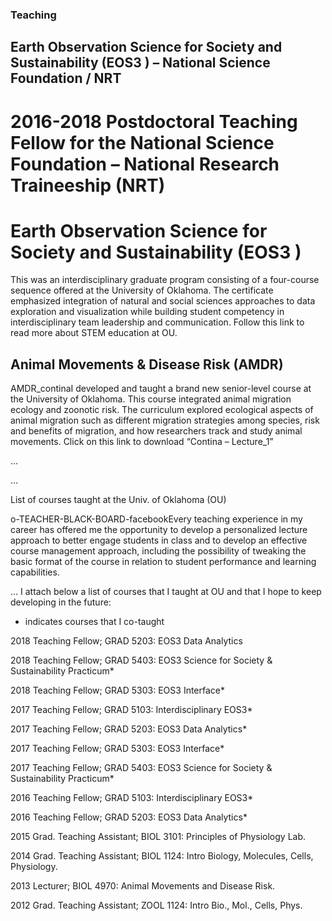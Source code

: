 ### Teaching

## Earth Observation Science for Society and Sustainability (EOS3 ) – National Science Foundation / NRT
# 2016-2018 Postdoctoral Teaching Fellow for the National Science Foundation – National Research Traineeship (NRT) 
# Earth Observation Science for Society and Sustainability (EOS3 ) 
This was an interdisciplinary graduate program consisting of a four-course sequence offered at the University of Oklahoma. 
The certificate emphasized integration of natural and social sciences approaches to data exploration and visualization while building student competency in interdisciplinary team leadership and communication. Follow this link to read more about STEM education at OU.

## Animal Movements & Disease Risk (AMDR)

AMDR_continaI developed and taught a brand new senior-level course at the University of Oklahoma. This course integrated animal migration ecology and zoonotic risk. The curriculum explored ecological aspects of animal migration such as different migration strategies among species, risk and benefits of migration, and how researchers track and study animal movements. Click on this link to download “Contina – Lecture_1”

…

…

 
List of courses taught at the Univ. of Oklahoma (OU)

o-TEACHER-BLACK-BOARD-facebookEvery teaching experience in my career has offered me the opportunity to develop a personalized lecture approach to better engage students in class and to develop an effective course management approach, including the possibility of tweaking the basic format of the course in relation to student performance and learning capabilities.

…
I attach below a list of courses that I taught at OU and that I hope to keep developing in the future:
* indicates courses that I co-taught

2018 Teaching Fellow; GRAD 5203: EOS3 Data Analytics

2018 Teaching Fellow; GRAD 5403: EOS3 Science for Society & Sustainability Practicum*

2018 Teaching Fellow; GRAD 5303: EOS3 Interface*

2017 Teaching Fellow; GRAD 5103: Interdisciplinary EOS3*

2017 Teaching Fellow; GRAD 5203: EOS3 Data Analytics*

2017 Teaching Fellow; GRAD 5303: EOS3 Interface*

2017 Teaching Fellow; GRAD 5403: EOS3 Science for Society & Sustainability Practicum*

2016 Teaching Fellow; GRAD 5103: Interdisciplinary EOS3*

2016 Teaching Fellow; GRAD 5203: EOS3 Data Analytics*

2015 Grad. Teaching Assistant; BIOL 3101: Principles of Physiology Lab.

2014 Grad. Teaching Assistant; BIOL 1124: Intro Biology, Molecules, Cells, Physiology.

2013 Lecturer; BIOL 4970: Animal Movements and Disease Risk.

2012 Grad. Teaching Assistant; ZOOL 1124: Intro Bio., Mol., Cells, Phys.
